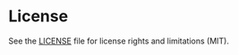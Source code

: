 


# License

See the [LICENSE](https://github.com/rob93c/RomRoamer/blob/master/LICENSE.md) file for license rights and limitations (MIT).